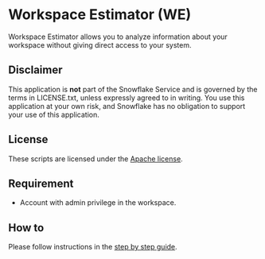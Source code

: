 # Workspace Estimator (WE)

Workspace Estimator allows you to analyze information about your workspace without giving direct access to your system.

## Disclaimer

This application is **not** part of the Snowflake Service and is governed by the terms in LICENSE.txt, unless expressly agreed to in writing. You use this application at your own risk, and Snowflake has no obligation to support your use of this application.

## License

These scripts are licensed under the [Apache license](./LICENSE).

## Requirement

- Account with admin privilege in the workspace.

## How to

Please follow instructions in the [step by step guide](../Step%20By%20Step%20Guide.pdf).
